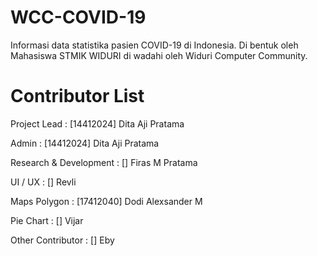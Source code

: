 # WCC-COVID-19
Informasi data statistika pasien COVID-19 di Indonesia. Di bentuk oleh Mahasiswa STMIK WIDURI di wadahi oleh Widuri Computer Community.

# Contributor List
Project Lead : [14412024] Dita Aji Pratama

Admin : [14412024] Dita Aji Pratama

Research & Development : [] Firas M Pratama

UI / UX : [] Revli

Maps Polygon : [17412040] Dodi Alexsander M

Pie Chart : [] Vijar

Other Contributor : [] Eby